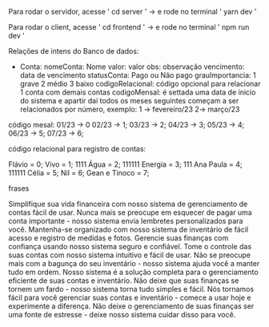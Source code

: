 Para rodar o servidor, acesse ' cd server ' -> e rode no terminal ' yarn dev '

Para rodar o client, acesse ' cd frontend ' -> e rode no terminal ' npm run dev '

Relações de intens do Banco de dados:

 - Conta:
nomeConta: Nome
valor: valor
obs: observação
vencimento: data de vencimento
statusConta: Pago ou Não pago
grauImportancia: 1 grave 2 médio 3 baixo
codigoRelacional: código opcional para relacionar 1 conta com demais contas
codigoMensal: é settada uma data de ínicio do sistema e apartir daí todos os meses seguintes começam a ser relacionados por número, exemplo: 1 -> fevereiro/23 2-> março/23

código mesal:
01/23 -> 0
02/23 -> 1;
03/23 -> 2;
04/23 -> 3;
05/23 -> 4;
06/23 -> 5;
07/23 -> 6;

código relacional para registro de contas:

Flávio = 0;
Vivo = 1;       1111
Água = 2;         111111
Energia = 3;   111
Ana Paula = 4;  111111
Célia = 5;
Nil = 6;
Gean e Tinoco = 7;

frases

Simplifique sua vida financeira com nosso sistema de gerenciamento de contas fácil de usar.
Nunca mais se preocupe em esquecer de pagar uma conta importante - nosso sistema envia lembretes personalizados para você.
Mantenha-se organizado com nosso sistema de inventário de fácil acesso e registro de medidas e fotos.
Gerencie suas finanças com confiança usando nosso sistema seguro e confiável.
Tome o controle das suas contas com nosso sistema intuitivo e fácil de usar.
Não se preocupe mais com a bagunça do seu inventário - nosso sistema ajuda você a manter tudo em ordem.
Nosso sistema é a solução completa para o gerenciamento eficiente de suas contas e inventário.
Não deixe que suas finanças se tornem um fardo - nosso sistema torna tudo simples e fácil.
Nós tornamos fácil para você gerenciar suas contas e inventário - comece a usar hoje e experimente a diferença.
Não deixe o gerenciamento de suas finanças ser uma fonte de estresse - deixe nosso sistema cuidar disso para você.